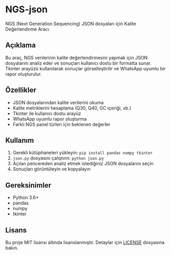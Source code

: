 # NGS-json

NGS (Next Generation Sequencing) JSON dosyaları için Kalite Değerlendirme Aracı

## Açıklama

Bu araç, NGS verilerinin kalite değerlendirmesini yapmak için JSON dosyalarını analiz eder ve sonuçları kullanıcı dostu bir formatta sunar. Tkinter arayüzü kullanılarak sonuçlar görselleştirilir ve WhatsApp uyumlu bir rapor oluşturulur.

## Özellikler

- JSON dosyalarından kalite verilerini okuma
- Kalite metriklerini hesaplama (Q30, Q40, GC içeriği, vb.)
- Tkinter ile kullanıcı dostu arayüz
- WhatsApp uyumlu rapor oluşturma
- Farklı NGS panel türleri için beklenen değerler

## Kullanım

1. Gerekli kütüphaneleri yükleyin: `pip install pandas numpy tkinter`
2. `json.py` dosyasını çalıştırın: `python json.py`
3. Açılan pencereden analiz etmek istediğiniz JSON dosyalarını seçin
4. Sonuçları görüntüleyin ve kopyalayın

## Gereksinimler

- Python 3.6+
- pandas
- numpy
- tkinter

## Lisans

Bu proje MIT lisansı altında lisanslanmıştır. Detaylar için [LICENSE](LICENSE) dosyasına bakın.

